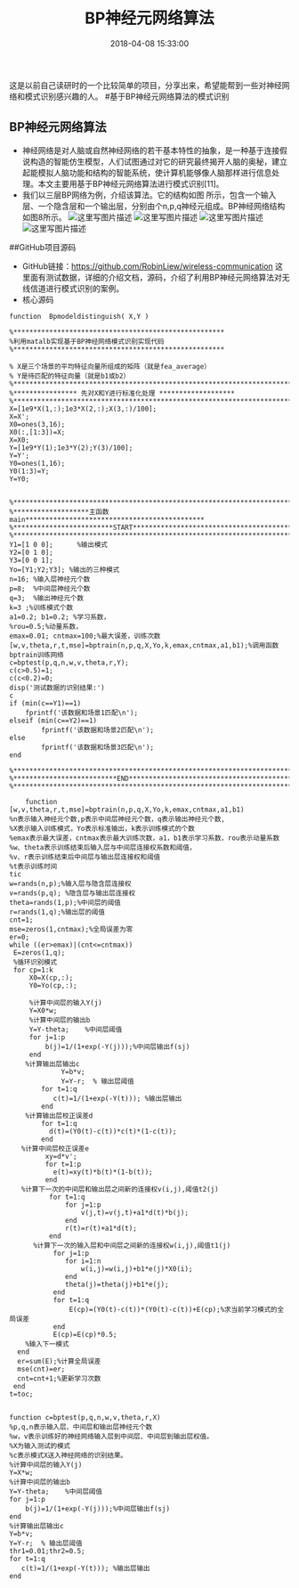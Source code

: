 ﻿---
title: BP神经元网络算法
date: 2018-04-08 15:33:00
tags: 
- 算法
category: 
- 算法
description: BP神经元网络算法
---

这是以前自己读研时的一个比较简单的项目，分享出来，希望能帮到一些对神经网络和模式识别感兴趣的人。
#基于BP神经元网络算法的模式识别
## BP神经元网络算法

  - 神经网络是对人脑或自然神经网络的若干基本特性的抽象，是一种基于连接假说构造的智能仿生模型，人们试图通过对它的研究最终揭开人脑的奥秘，建立起能模拟人脑功能和结构的智能系统，使计算机能够像人脑那样进行信息处理。本文主要用基于BP神经元网络算法进行模式识别[11]。
  - 我们以三层BP网络为例，介绍该算法。它的结构如图 所示，包含一个输入层、一个隐含层和一个输出层，分别由个n,p,q神经元组成。BP神经网络结构如图8所示。
  ![这里写图片描述](http://img.blog.csdn.net/20180106170902782?watermark/2/text/aHR0cDovL2Jsb2cuY3Nkbi5uZXQvbGl1YmluMTk5MWxpdWJpbg==/font/5a6L5L2T/fontsize/400/fill/I0JBQkFCMA==/dissolve/70/gravity/SouthEast)
  ![这里写图片描述](http://img.blog.csdn.net/20180106170911991?watermark/2/text/aHR0cDovL2Jsb2cuY3Nkbi5uZXQvbGl1YmluMTk5MWxpdWJpbg==/font/5a6L5L2T/fontsize/400/fill/I0JBQkFCMA==/dissolve/70/gravity/SouthEast)
  ![这里写图片描述](http://img.blog.csdn.net/20180106170925763?watermark/2/text/aHR0cDovL2Jsb2cuY3Nkbi5uZXQvbGl1YmluMTk5MWxpdWJpbg==/font/5a6L5L2T/fontsize/400/fill/I0JBQkFCMA==/dissolve/70/gravity/SouthEast)
  ![这里写图片描述](http://img.blog.csdn.net/20180106170939702?watermark/2/text/aHR0cDovL2Jsb2cuY3Nkbi5uZXQvbGl1YmluMTk5MWxpdWJpbg==/font/5a6L5L2T/fontsize/400/fill/I0JBQkFCMA==/dissolve/70/gravity/SouthEast) 

##GitHub项目源码
- GitHub链接：https://github.com/RobinLiew/wireless-communication  这里面有测试数据，详细的介绍文档，源码，介绍了利用BP神经元网络算法对无线信道进行模式识别的案例。
- 核心源码

```
function  Bpmodeldistinguish( X,Y )

%*****************************************************
%利用matalb实现基于BP神经网络模式识别实现代码
%*****************************************************

% X是三个场景的平均特征向量所组成的矩阵（就是fea_average）
% Y是待匹配的特征向量（就是b1或b2）
%**************************************************************************
%**************** 先对X和Y进行标准化处理 *******************
%**************************************************************************
X=[1e9*X(1,:);1e3*X(2,:);X(3,:)/100];
X=X';
X0=ones(3,16);
X0(:,[1:3])=X;
X=X0;
Y=[1e9*Y(1);1e3*Y(2);Y(3)/100];
Y=Y';
Y0=ones(1,16);
Y0(1:3)=Y;
Y=Y0;


%**************************************************************************
%*******************主函数main*********************************************
%*************************START********************************************
%**************************************************************************
Y1=[1 0 0];      %输出模式           
Y2=[0 1 0];
Y3=[0 0 1];
Yo=[Y1;Y2;Y3]; %输出的三种模式
n=16; %输入层神经元个数
p=8;  %中间层神经元个数
q=3;  %输出神经元个数
k=3 ;%训练模式个数
a1=0.2; b1=0.2; %学习系数，
%rou=0.5;%动量系数，
emax=0.01; cntmax=100;%最大误差，训练次数
[w,v,theta,r,t,mse]=bptrain(n,p,q,X,Yo,k,emax,cntmax,a1,b1);%调用函数bptrain训练网络
c=bptest(p,q,n,w,v,theta,r,Y);
c(c>0.5)=1;
c(c<0.2)=0;
disp('测试数据的识别结果:')
c
if (min(c==Y1)==1)
    fprintf('该数据和场景1匹配\n');
elseif (min(c==Y2)==1)
        fprintf('该数据和场景2匹配\n');
else
        fprintf('该数据和场景3匹配\n');
end

%**************************************************************************
%**************************END*********************************************
%**************************************************************************

    function [w,v,theta,r,t,mse]=bptrain(n,p,q,X,Yo,k,emax,cntmax,a1,b1)
%n表示输入神经元个数,p表示中间层神经元个数，q表示输出神经元个数,
%X表示输入训练模式，Yo表示标准输出，k表示训练模式的个数
%emax表示最大误差，cntmax表示最大训练次数，a1，b1表示学习系数，rou表示动量系数
%w、theta表示训练结束后输入层与中间层连接权系数和阈值，
%v、r表示训练结束后中间层与输出层连接权和阈值
%t表示训练时间
tic
w=rands(n,p);%输入层与隐含层连接权
v=rands(p,q); %隐含层与输出层连接权
theta=rands(1,p);%中间层的阈值
r=rands(1,q);%输出层的阈值
cnt=1;
mse=zeros(1,cntmax);%全局误差为零
er=0;
while ((er>emax)|(cnt<=cntmax))
 E=zeros(1,q);
 %循环识别模式  
 for cp=1:k
     X0=X(cp,:);             
     Y0=Yo(cp,:);

     %计算中间层的输入Y(j) 
     Y=X0*w; 
     %计算中间层的输出b
     Y=Y-theta;    %中间层阈值
     for j=1:p
         b(j)=1/(1+exp(-Y(j)));%中间层输出f(sj)
     end      
    %计算输出层输出c
             Y=b*v;
             Y=Y-r;  % 输出层阈值
        for t=1:q
           c(t)=1/(1+exp(-Y(t))); %输出层输出
        end 
    %计算输出层校正误差d
        for t=1:q 
          d(t)=(Y0(t)-c(t))*c(t)*(1-c(t));
        end
   %计算中间层校正误差e
         xy=d*v';
         for t=1:p
           e(t)=xy(t)*b(t)*(1-b(t));
         end
   %计算下一次的中间层和输出层之间新的连接权v(i,j),阈值t2(j)
          for t=1:q
              for j=1:p
                  v(j,t)=v(j,t)+a1*d(t)*b(j);
              end
              r(t)=r(t)+a1*d(t);
          end
      %计算下一次的输入层和中间层之间新的连接权w(i,j),阈值t1(j)
           for j=1:p
              for i=1:n
                  w(i,j)=w(i,j)+b1*e(j)*X0(i);
              end
              theta(j)=theta(j)+b1*e(j);
           end
           for t=1:q
               E(cp)=(Y0(t)-c(t))*(Y0(t)-c(t))+E(cp);%求当前学习模式的全局误差
           end
           E(cp)=E(cp)*0.5;
    %输入下一模式    
  end
  er=sum(E);%计算全局误差
  mse(cnt)=er;
  cnt=cnt+1;%更新学习次数
 end
t=toc;


function c=bptest(p,q,n,w,v,theta,r,X)
%p,q,n表示输入层、中间层和输出层神经元个数
%w，v表示训练好的神经网络输入层到中间层、中间层到输出层权值。
%X为输入测试的模式
%c表示模式X送入神经网络的识别结果。
%计算中间层的输入Y(j) 
Y=X*w; 
%计算中间层的输出b
Y=Y-theta;    %中间层阈值
for j=1:p
    b(j)=1/(1+exp(-Y(j)));%中间层输出f(sj)
end      
%计算输出层输出c
Y=b*v;
Y=Y-r;  % 输出层阈值
thr1=0.01;thr2=0.5;
for t=1:q
   c(t)=1/(1+exp(-Y(t))); %输出层输出
end 
```